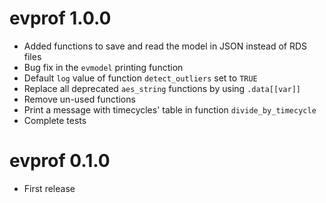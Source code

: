 
# evprof 1.0.0

* Added functions to save and read the model in JSON instead of RDS files
* Bug fix in the `evmodel` printing function
* Default `log` value of function `detect_outliers` set to `TRUE`
* Replace all deprecated `aes_string` functions by using `.data[[var]]`
* Remove un-used functions
* Print a message with timecycles' table in function `divide_by_timecycle`
* Complete tests


# evprof 0.1.0

* First release
